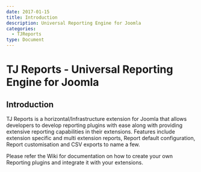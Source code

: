 ```yaml
---
date: 2017-01-15
title: Introduction
description: Universal Reporting Engine for Joomla
categories:
  - TJReports
type: Document
---
```


# TJ Reports - Universal Reporting Engine for Joomla

## Introduction

TJ Reports is a horizontal/Infrastructure extension for Joomla that allows developers to develop reporting plugins with ease along with providing extensive reporting capabilities in their extensions. Features include extension specific and multi extension reports, Report default configuration, Report customisation and CSV exports to name a few.

Please refer the Wiki for documentation on how to create your own Reporting plugins and integrate it with your extensions.

